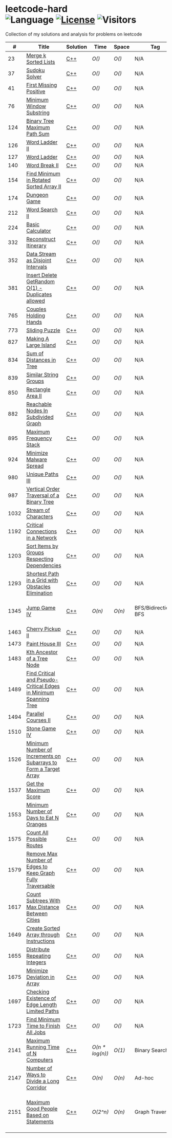# leetcode-hard</br>![Language](https://img.shields.io/badge/language-c++-orange.svg) [![License](https://img.shields.io/badge/license-MIT-blue.svg)](./LICENSE) ![Visitors](https://visitor-badge.laobi.icu/badge?page_id=biqar.leetcode.hard)
Collection of my solutions and analysis for problems on leetcode

| # | Title | Solution | Time | Space | Tag | One-Liner |
|---| ----- | -------- | ---- | ----- | --- | --- |
|23| [Merge k Sorted Lists](https://leetcode.com/problems/merge-k-sorted-lists)| [C++](#)| _O()_ | _O()_ | N/A | |
|37| [Sudoku Solver](https://leetcode.com/problems/sudoku-solver)| [C++](#) | _O()_ | _O()_ | N/A | |
|41| [First Missing Positive](https://leetcode.com/problems/first-missing-positive)| [C++](#) | _O()_ | _O()_ | N/A | |
|76| [Minimum Window Substring](https://leetcode.com/problems/minimum-window-substring)| [C++](#) | _O()_ | _O()_ | N/A | |
|124| [Binary Tree Maximum Path Sum](https://leetcode.com/problems/binary-tree-maximum-path-sum)| [C++](#) | _O()_ | _O()_ | N/A | |
|126| [Word Ladder II](https://leetcode.com/problems/word-ladder-ii)| [C++](#) | _O()_ | _O()_ | N/A | |
|127| [Word Ladder](https://leetcode.com/problems/word-ladder)| [C++](#) | _O()_ | _O()_ | N/A | |
|140| [Word Break II](https://leetcode.com/problems/word-break-ii)| [C++](#) | _O()_ | _O()_ | N/A | |
|154| [Find Minimum in Rotated Sorted Array II](https://leetcode.com/problems/find-minimum-in-rotated-sorted-array-ii)| [C++](#) | _O()_ | _O()_ | N/A | |
|174| [Dungeon Game](https://leetcode.com/problems/dungeon-game)| [C++](#) | _O()_ | _O()_ | N/A | |
|212| [Word Search II](https://leetcode.com/problems/word-search-ii)| [C++](#) | _O()_ | _O()_ | N/A | |
|224| [Basic Calculator](https://leetcode.com/problems/basic-calculator)| [C++](#) | _O()_ | _O()_ | N/A | |
|332| [Reconstruct Itinerary](https://leetcode.com/problems/reconstruct-itinerary)| [C++](#) | _O()_ | _O()_ | N/A | |
|352| [Data Stream as Disjoint Intervals](https://leetcode.com/problems/data-stream-as-disjoint-intervals)| [C++](#) | _O()_ | _O()_ | N/A | |
|381| [Insert Delete GetRandom O(1) - Duplicates allowed](https://leetcode.com/problems/insert-delete-getrandom-o1-duplicates-allowed)| [C++](#) | _O()_ | _O()_ | N/A | |
|765| [Couples Holding Hands](https://leetcode.com/problems/couples-holding-hands)| [C++](#) | _O()_ | _O()_ | N/A | |
|773| [Sliding Puzzle](https://leetcode.com/problems/sliding-puzzle/)| [C++](#) | _O()_ | _O()_ | N/A | |
|827| [Making A Large Island](https://leetcode.com/problems/making-a-large-island)| [C++](#) | _O()_ | _O()_ | N/A | |
|834| [Sum of Distances in Tree](https://leetcode.com/problems/sum-of-distances-in-tree)| [C++](#) | _O()_ | _O()_ | N/A | |
|839| [Similar String Groups](https://leetcode.com/problems/similar-string-groups)| [C++](#) | _O()_ | _O()_ | N/A | |
|850| [Rectangle Area II](https://leetcode.com/problems/rectangle-area-ii)| [C++](#) | _O()_ | _O()_ | N/A | |
|882| [Reachable Nodes In Subdivided Graph](https://leetcode.com/problems/reachable-nodes-in-subdivided-graph)| [C++](#) | _O()_ | _O()_ | N/A | |
|895| [Maximum Frequency Stack](https://leetcode.com/problems/maximum-frequency-stack)| [C++](#) | _O()_ | _O()_ | N/A | |
|924| [Minimize Malware Spread](https://leetcode.com/problems/minimize-malware-spread)| [C++](#) | _O()_ | _O()_ | N/A | |
|980| [Unique Paths III](https://leetcode.com/problems/unique-paths-iii)| [C++](#) | _O()_ | _O()_ | N/A | |
|987| [Vertical Order Traversal of a Binary Tree](https://leetcode.com/problems/vertical-order-traversal-of-a-binary-tree)| [C++](#) | _O()_ | _O()_ | N/A | |
|1032| [Stream of Characters](https://leetcode.com/problems/stream-of-characters)| [C++](#) | _O()_ | _O()_ | N/A | |
|1192| [Critical Connections in a Network](https://leetcode.com/problems/critical-connections-in-a-network)| [C++](#) | _O()_ | _O()_ | N/A | |
|1203| [Sort Items by Groups Respecting Dependencies](https://leetcode.com/problems/sort-items-by-groups-respecting-dependencies)| [C++](#) | _O()_ | _O()_ | N/A | |
|1293| [Shortest Path in a Grid with Obstacles Elimination](https://leetcode.com/problems/shortest-path-in-a-grid-with-obstacles-elimination)| [C++](#) | _O()_ | _O()_ | N/A | |
|1345| [Jump Game IV](https://leetcode.com/problems/jump-game-iv)| [C++](#) | _O(n)_ | _O(n)_ | BFS/Bidirectional BFS | Can you omit the recurring insertion of nodes in the queue? |
|1463| [Cherry Pickup II](https://leetcode.com/problems/cherry-pickup-ii)| [C++](#) | _O()_ | _O()_ | N/A | |
|1473| [Paint House III](https://leetcode.com/problems/paint-house-iii)| [C++](#) | _O()_ | _O()_ | N/A | |
|1483| [Kth Ancestor of a Tree Node](https://leetcode.com/problems/kth-ancestor-of-a-tree-node)| [C++](#) | _O()_ | _O()_ | N/A | |
|1489| [Find Critical and Pseudo-Critical Edges in Minimum Spanning Tree](https://leetcode.com/problems/find-critical-and-pseudo-critical-edges-in-minimum-spanning-tree)| [C++](#) | _O()_ | _O()_ | N/A | |
|1494| [Parallel Courses II](https://leetcode.com/problems/parallel-courses-ii)| [C++](#) | _O()_ | _O()_ | N/A | |
|1510| [Stone Game IV](https://leetcode.com/problems/stone-game-iv)| [C++](#) | _O()_ | _O()_ | N/A | |
|1526| [Minimum Number of Increments on Subarrays to Form a Target Array](https://leetcode.com/problems/minimum-number-of-increments-on-subarrays-to-form-a-target-array)| [C++](#) | _O()_ | _O()_ | N/A | |
|1537| [Get the Maximum Score](https://leetcode.com/problems/get-the-maximum-score)| [C++](#) | _O()_ | _O()_ | N/A | |
|1553| [Minimum Number of Days to Eat N Oranges](https://leetcode.com/problems/minimum-number-of-days-to-eat-n-oranges)| [C++](#) | _O()_ | _O()_ | N/A | |
|1575| [Count All Possible Routes](https://leetcode.com/problems/count-all-possible-routes)| [C++](#) | _O()_ | _O()_ | N/A | |
|1579| [Remove Max Number of Edges to Keep Graph Fully Traversable](https://leetcode.com/problems/remove-max-number-of-edges-to-keep-graph-fully-traversable)| [C++](#) | _O()_ | _O()_ | N/A | |
|1617| [Count Subtrees With Max Distance Between Cities](https://leetcode.com/problems/count-subtrees-with-max-distance-between-cities)| [C++](#) | _O()_ | _O()_ | N/A | |
|1649| [Create Sorted Array through Instructions](https://leetcode.com/problems/create-sorted-array-through-instructions)| [C++](#) | _O()_ | _O()_ | N/A | |
|1655| [Distribute Repeating Integers](https://leetcode.com/problems/distribute-repeating-integers)| [C++](#) | _O()_ | _O()_ | N/A | |
|1675| [Minimize Deviation in Array](https://leetcode.com/problems/minimize-deviation-in-array)| [C++](#) | _O()_ | _O()_ | N/A | |
|1697| [Checking Existence of Edge Length Limited Paths](https://leetcode.com/problems/checking-existence-of-edge-length-limited-paths)| [C++](#) | _O()_ | _O()_ | N/A | |
|1723| [Find Minimum Time to Finish All Jobs](https://leetcode.com/problems/find-minimum-time-to-finish-all-jobs)| [C++](#) | _O()_ | _O()_ | N/A | |
|2141| [Maximum Running Time of N Computers](https://leetcode.com/problems/maximum-running-time-of-n-computers/)| [C++](#) | _O(n * log(n))_ | _O(1)_ | Binary Search |  |
|2147| [Number of Ways to Divide a Long Corridor](https://leetcode.com/problems/number-of-ways-to-divide-a-long-corridor)| [C++](#) | _O(n)_ | _O(n)_ | Ad-hoc | Calculate gaps in every two-seat segments |
|2151| [Maximum Good People Based on Statements](https://leetcode.com/problems/maximum-good-people-based-on-statements)| [C++](#) | _O(2^n)_ | _O(n)_ | Graph Traversal | If we know an assignment of goodness/badness of each vertices, can we validate that? |
